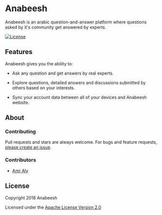 <h1>Anabeesh</h1>

Anabeesh is an arabic question-and-answer platform where questions asked by it's community get answered by experts.

[![License](https://img.shields.io/badge/License-Apache%202.0-blue.svg)](https://choosealicense.com/licenses/apache-2.0/)

<h2>Features</h2> 

Anabeesh gives you the ability to:

- Ask any question and get answers by real experts.

- Explore questions, detailed answers and discussions submitted by others based on your interests.

- Sync your account data between all of your devices and Anabeesh website.

<h2>About</h2>
<h3>Contributing</h3>

Pull requests and stars are always welcome. For bugs and feature requests, [please create an issue](../../issues/new).

<h3>Contributors</h3>

- [Amr Aly](https://github.com/amr-aly)

<h2>License</h2>

Copyright 2018 Anabeesh

Licensed under the [Apache License Version 2.0](LICENSE.md)
